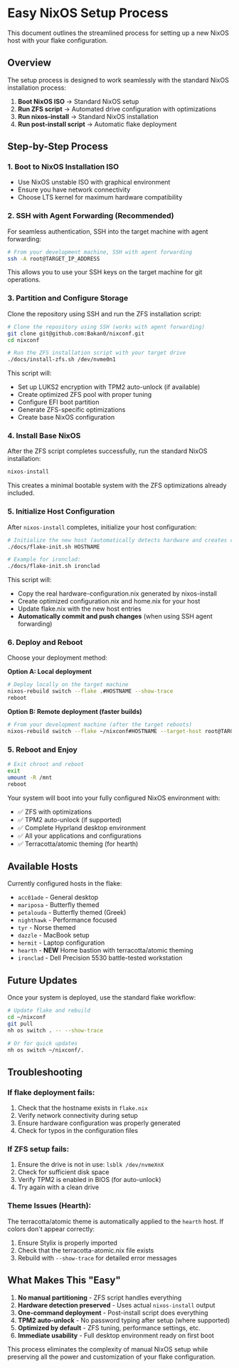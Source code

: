 # Easy NixOS Setup Process

This document outlines the streamlined process for setting up a new NixOS host with your flake configuration.

## Overview

The setup process is designed to work seamlessly with the standard NixOS installation process:

1. **Boot NixOS ISO** → Standard NixOS setup
2. **Run ZFS script** → Automated drive configuration with optimizations  
3. **Run nixos-install** → Standard NixOS installation
4. **Run post-install script** → Automatic flake deployment

## Step-by-Step Process

### 1. Boot to NixOS Installation ISO

- Use NixOS unstable ISO with graphical environment
- Ensure you have network connectivity
- Choose LTS kernel for maximum hardware compatibility

### 2. SSH with Agent Forwarding (Recommended)

For seamless authentication, SSH into the target machine with agent forwarding:

```bash
# From your development machine, SSH with agent forwarding
ssh -A root@TARGET_IP_ADDRESS
```

This allows you to use your SSH keys on the target machine for git operations.

### 3. Partition and Configure Storage

Clone the repository using SSH and run the ZFS installation script:

```bash
# Clone the repository using SSH (works with agent forwarding)
git clone git@github.com:Bakan0/nixconf.git
cd nixconf

# Run the ZFS installation script with your target drive
./docs/install-zfs.sh /dev/nvme0n1
```

This script will:
- Set up LUKS2 encryption with TPM2 auto-unlock (if available)
- Create optimized ZFS pool with proper tuning
- Configure EFI boot partition
- Generate ZFS-specific optimizations
- Create base NixOS configuration

### 4. Install Base NixOS

After the ZFS script completes successfully, run the standard NixOS installation:

```bash
nixos-install
```

This creates a minimal bootable system with the ZFS optimizations already included.

### 5. Initialize Host Configuration

After `nixos-install` completes, initialize your host configuration:

```bash
# Initialize the new host (automatically detects hardware and creates configs)
./docs/flake-init.sh HOSTNAME

# Example for ironclad:
./docs/flake-init.sh ironclad
```

This script will:
- Copy the real hardware-configuration.nix generated by nixos-install
- Create optimized configuration.nix and home.nix for your host
- Update flake.nix with the new host entries  
- **Automatically commit and push changes** (when using SSH agent forwarding)

### 6. Deploy and Reboot

Choose your deployment method:

**Option A: Local deployment**
```bash
# Deploy locally on the target machine
nixos-rebuild switch --flake .#HOSTNAME --show-trace
reboot
```

**Option B: Remote deployment (faster builds)**
```bash
# From your development machine (after the target reboots)
nixos-rebuild switch --flake ~/nixconf#HOSTNAME --target-host root@TARGET_IP --show-trace
```

### 5. Reboot and Enjoy

```bash
# Exit chroot and reboot
exit
umount -R /mnt
reboot
```

Your system will boot into your fully configured NixOS environment with:
- ✅ ZFS with optimizations
- ✅ TPM2 auto-unlock (if supported)
- ✅ Complete Hyprland desktop environment
- ✅ All your applications and configurations
- ✅ Terracotta/atomic theming (for hearth)

## Available Hosts

Currently configured hosts in the flake:
- `acc01ade` - General desktop
- `mariposa` - Butterfly themed
- `petalouda` - Butterfly themed (Greek)
- `nighthawk` - Performance focused
- `tyr` - Norse themed
- `dazzle` - MacBook setup
- `hermit` - Laptop configuration
- `hearth` - **NEW** Home bastion with terracotta/atomic theming
- `ironclad` - Dell Precision 5530 battle-tested workstation

## Future Updates

Once your system is deployed, use the standard flake workflow:

```bash
# Update flake and rebuild
cd ~/nixconf
git pull
nh os switch . -- --show-trace

# Or for quick updates
nh os switch ~/nixconf/.
```

## Troubleshooting

### If flake deployment fails:
1. Check that the hostname exists in `flake.nix`
2. Verify network connectivity during setup
3. Ensure hardware configuration was properly generated
4. Check for typos in the configuration files

### If ZFS setup fails:
1. Ensure the drive is not in use: `lsblk /dev/nvmeXnX`
2. Check for sufficient disk space
3. Verify TPM2 is enabled in BIOS (for auto-unlock)
4. Try again with a clean drive

### Theme Issues (Hearth):
The terracotta/atomic theme is automatically applied to the `hearth` host. If colors don't appear correctly:
1. Ensure Stylix is properly imported
2. Check that the terracotta-atomic.nix file exists
3. Rebuild with `--show-trace` for detailed error messages

## What Makes This "Easy"

1. **No manual partitioning** - ZFS script handles everything
2. **Hardware detection preserved** - Uses actual `nixos-install` output
3. **One-command deployment** - Post-install script does everything
4. **TPM2 auto-unlock** - No password typing after setup (where supported)
5. **Optimized by default** - ZFS tuning, performance settings, etc.
6. **Immediate usability** - Full desktop environment ready on first boot

This process eliminates the complexity of manual NixOS setup while preserving all the power and customization of your flake configuration.